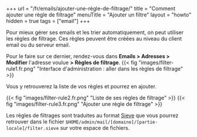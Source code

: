 +++
url = "/fr/emails/ajouter-une-règle-de-filtrage/"
title = "Comment ajouter une règle de filtrage"
menuTitle = "Ajouter un filtre"
layout = "howto"
hidden = true
tags = ["email"]
+++

Pour mieux gérer ses emails et les trier automatiquement, on peut utiliser les règles de filtrage. Ces règles peuvent être créées au niveau du client email ou du serveur email.

Pour le faire sur ce dernier, rendez-vous dans **Emails > Adresses > Modifier** l'adresse voulue **> Règles de filtrage**.
{{< fig "images/filter-rule1.fr.png" "Interface d'administration : aller dans les règles de filtrage" >}}

Vous y retrouverez la liste de vos règles et pourrez en ajouter.

{{< fig "images/filter-rule2.fr.png" "Liste de ses règles de filtrage" >}}
{{< fig "images/filter-rule3.fr.png" "Ajouter une règle de filtrage" >}}


Les règles de filtrages sont traduites au format [Sieve](http://sieve.info/) que vous pourrez retrouver dans le fichier `$HOME/admin/mail/[domaine]/[partie-locale]/filter.sieve` sur votre espace de fichiers.
